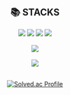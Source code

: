

<div align=center><h2>📚 STACKS</h2></div>

<div align=center> 
 
  <img src="https://img.shields.io/badge/c++-00599C?style=for-the-badge&logo=c%2B%2B&logoColor=white">
  <img src="https://img.shields.io/badge/python-3776AB?style=for-the-badge&logo=python&logoColor=white">
  <img src="https://img.shields.io/badge/git-F05032?style=for-the-badge&logo=git&logoColor=white">
  <img src="https://img.shields.io/badge/github-181717?style=for-the-badge&logo=github&logoColor=white">
  <br>
  <br>
  <img src="https://github-readme-stats.vercel.app/api/top-langs/?username=suminbang&layout=compact"><br><br>
  <img src="https://github-readme-stats.vercel.app/api?username=suminbang&show_icons=true">
  <br>
  
  <br>
  
[![Solved.ac Profile](http://mazassumnida.wtf/api/generate_badge?boj=qkdtnals6540)](https://solved.ac/qkdtnals6540)
 
  <br>

